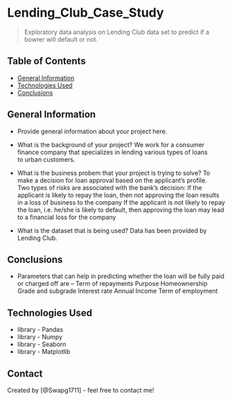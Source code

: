 # Lending_Club_Case_Study
> Exploratory data analysis on Lending Club data set to predict if a bowrer will default or not.


## Table of Contents
* [General Information](#general-information)
* [Technologies Used](#technologies-used)
* [Conclusions](#conclusions)


<!-- You can include any other section that is pertinent to your problem -->

## General Information
- Provide general information about your project here.

- What is the background of your project?
We work for a consumer finance company that specializes in lending various types of loans to urban customers.
- What is the business probem that your project is trying to solve?
To make a decision for loan approval based on the applicant’s profile. Two types of risks are associated with the bank’s decision:
If the applicant is likely to repay the loan, then not approving the loan results in a loss of business to the company
If the applicant is not likely to repay the loan, i.e. he/she is likely to default, then approving the loan may lead to a financial loss for the company

- What is the dataset that is being used?
Data has been provided by Lending Club.

<!-- You don't have to answer all the questions - just the ones relevant to your project. -->

## Conclusions
- Parameters that can help in predicting whether the loan will be fully paid or charged off  are – 
Term of repayments
Purpose
Homeownership
Grade and subgrade
Interest rate
Annual Income
Term of employment


<!-- You don't have to answer all the questions - just the ones relevant to your project. -->


## Technologies Used
- library - Pandas 
- library - Numpy
- library - Seaborn
- library - Matplotlib

<!-- As the libraries versions keep on changing, it is recommended to mention the version of library used in this project -->



## Contact
Created by [@Swapg1711] - feel free to contact me!


<!-- Optional -->
<!-- ## License -->
<!-- This project is open source and available under the [... License](). -->

<!-- You don't have to include all sections - just the one's relevant to your project -->